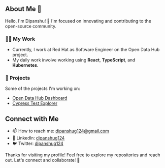 ## About Me 🚀

Hello, I'm Dipanshu! 👋 I'm focused on innovating and contributing to the open-source community.

### 👨‍💻 My Work
- Currently, I work at Red Hat as Software Engineer on the Open Data Hub project.
- My daily work involve working using **React**, **TypeScript**, and **Kubernetes**.

### 🚀 Projects
Some of the projects I'm working on:

- [Open Data Hub Dashboard](https://github.com/opendatahub-io/odh-dashboard)
- [Cypress Test Explorer](https://github.com/dpanshug/cypress-test-explorer)

## Connect with Me
- 📫 How to reach me: dipanshug124@gmail.com
- 🔗 LinkedIn: [dipanshug124](https://www.linkedin.com/in/dipanshug124/)
- 🐦 Twitter: [dipanshug124](https://twitter.com/dipanshug124/)

Thanks for visiting my profile! Feel free to explore my repositories and reach out. Let's connect and collaborate! 🚀
